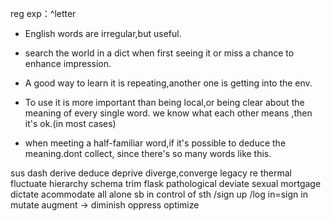reg exp：^letter

- English words are irregular,but useful.

- search the world in a dict when first seeing it or miss a chance to enhance impression.

- A good way to learn it is repeating,another one is getting into the env.
- To use it is more important than being local,or being clear about the meaning of every single word. we know what each other means ,then it's ok.(in most cases)

- when meeting a half-familiar word,if it's possible to deduce the meaning.dont collect, since there's so many words like this.


sus<pend>
dash
derive deduce deprive
diverge,converge
legacy
re<fine>
thermal
fluctuate
hierarchy
schema
trim
flask
pathological
deviate
<hetero>sexual
mortgage
dictate <cmd>
acommodate<provide space>
all alone
sb in control of sth
/sign up /log in=sign in
mutate
augment ->
diminish
oppress<emo>
optimize